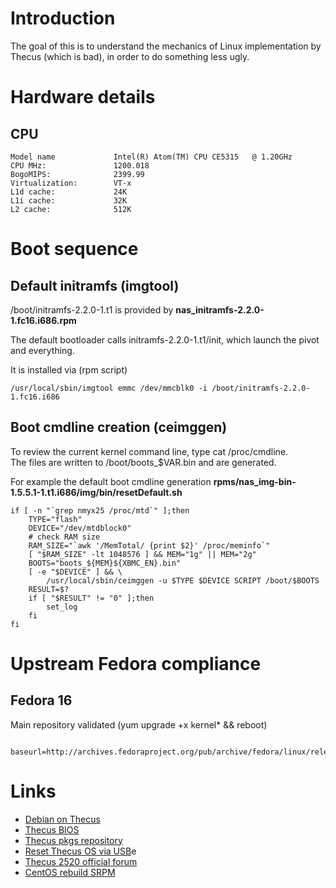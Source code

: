 # Introduction

The goal of this is to understand the mechanics of Linux implementation by Thecus (which is bad), in order to do something less ugly.

# Hardware details

## CPU

    Model name             Intel(R) Atom(TM) CPU CE5315   @ 1.20GHz
    CPU MHz:               1200.018
    BogoMIPS:              2399.99
    Virtualization:        VT-x
    L1d cache:             24K
    L1i cache:             32K
    L2 cache:              512K

# Boot sequence

## Default initramfs (imgtool)

/boot/initramfs-2.2.0-1.t1 is provided by **nas_initramfs-2.2.0-1.fc16.i686.rpm**  

The default bootloader calls initramfs-2.2.0-1.t1/init, which launch the pivot and everything.  

It is installed via (rpm script)

    /usr/local/sbin/imgtool emmc /dev/mmcblk0 -i /boot/initramfs-2.2.0-1.fc16.i686  

## Boot cmdline creation (ceimggen)

To review the current kernel command line, type cat /proc/cmdline.  
The files are written to /boot/boots_$VAR.bin and are generated.  

For example the default boot cmdline generation **rpms/nas_img-bin-1.5.5.1-1.t1.i686/img/bin/resetDefault.sh**

    if [ -n "`grep nmyx25 /proc/mtd`" ];then
        TYPE="flash"
        DEVICE="/dev/mtdblock0"
        # check RAM size
        RAM_SIZE="`awk '/MemTotal/ {print $2}' /proc/meminfo`"
        [ "$RAM_SIZE" -lt 1048576 ] && MEM="1g" || MEM="2g"
        BOOTS="boots_${MEM}${XBMC_EN}.bin"
        [ -e "$DEVICE" ] && \
            /usr/local/sbin/ceimggen -u $TYPE $DEVICE SCRIPT /boot/$BOOTS
        RESULT=$?
        if [ "$RESULT" != "0" ];then
            set_log
        fi
    fi

# Upstream Fedora compliance

## Fedora 16

Main repository validated (yum upgrade +x kernel* && reboot)

      baseurl=http://archives.fedoraproject.org/pub/archive/fedora/linux/releases/$releasever/Everything/$basearch/os/

# Links

* [Debian on Thecus](http://thecus.nas-central.org/wiki/Debian)
* [Thecus BIOS](http://www.thecus.com/Downloads/BIOS/)
* [Thecus pkgs repository](http://download.thecuslink.com/release/)
* [Reset Thecus OS via USB](http://thecus.kayako.com/Knowledgebase/Article/View/633/0/n2520-n2560-n4520-n4560-os61-build-latest-usb-upgrad)e
* [Thecus 2520 official forum](http://forum.thecus.com/viewforum.php?f=74)
* [CentOS rebuild SRPM](https://wiki.centos.org/HowTos/RebuildSRPM)
